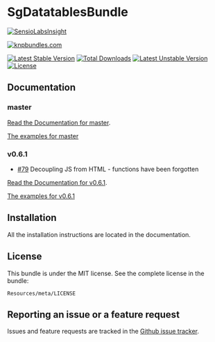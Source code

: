 # SgDatatablesBundle

[![SensioLabsInsight](https://insight.sensiolabs.com/projects/61803d08-17ab-4a69-ad13-6ec448762332/big.png)](https://insight.sensiolabs.com/projects/61803d08-17ab-4a69-ad13-6ec448762332)

[![knpbundles.com](http://knpbundles.com/stwe/DatatablesBundle/badge)](http://knpbundles.com/stwe/DatatablesBundle)

[![Latest Stable Version](https://poser.pugx.org/sg/datatablesbundle/v/stable.svg)](https://packagist.org/packages/sg/datatablesbundle) [![Total Downloads](https://poser.pugx.org/sg/datatablesbundle/downloads.svg)](https://packagist.org/packages/sg/datatablesbundle) [![Latest Unstable Version](https://poser.pugx.org/sg/datatablesbundle/v/unstable.svg)](https://packagist.org/packages/sg/datatablesbundle) [![License](https://poser.pugx.org/sg/datatablesbundle/license.svg)](https://packagist.org/packages/sg/datatablesbundle)

## Documentation

### master

[Read the Documentation for master](https://github.com/stwe/DatatablesBundle/blob/master/Resources/doc/index.md).

[The examples for master](https://github.com/stwe/DatatablesBundle/blob/master/Resources/doc/example.md)

### v0.6.1

- [#79](https://github.com/stwe/DatatablesBundle/issues/79) Decoupling JS from HTML - functions have been forgotten

[Read the Documentation for v0.6.1](https://github.com/stwe/DatatablesBundle/blob/v0.6.1/Resources/doc/index.md).

[The examples for v0.6.1](https://github.com/stwe/DatatablesBundle/blob/v0.6.1/Resources/doc/example.md)

## Installation

All the installation instructions are located in the documentation.

## License

This bundle is under the MIT license. See the complete license in the bundle:

    Resources/meta/LICENSE

## Reporting an issue or a feature request

Issues and feature requests are tracked in the [Github issue tracker](https://github.com/stwe/DatatablesBundle/issues).
